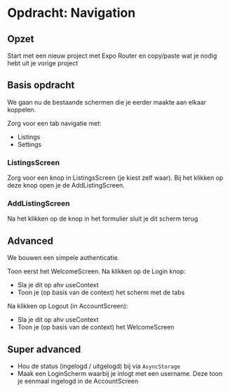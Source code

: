 # Opdracht: Navigation

## Opzet
Start met een nieuw project met Expo Router en copy/paste wat je nodig hebt uit je vorige project

## Basis opdracht
We gaan nu de bestaande schermen die je eerder maakte aan elkaar koppelen.

Zorg voor een tab navigatie met:
- Listings
- Settings

### ListingsScreen
Zorg voor een knop in ListingsScreen (je kiest zelf waar).
Bij het klikken op deze knop open je de AddListingScreen.

### AddListingScreen
Na het klikken op de knop in het formulier sluit je dit scherm terug

## Advanced
We bouwen een simpele authenticatie.

Toon eerst het WelcomeScreen.
Na klikken op de Login knop:
- Sla je dit op ahv useContext
- Toon je (op basis van de context) het scherm met de tabs

Na klikken op Logout (in AccountScreen):
- Sla je dit op ahv useContext
- Toon je (op basis van de context) het WelcomeScreen

## Super advanced
- Hou de status (ingelogd / uitgelogd) bij via `AsyncStorage`
- Maak een LoginScherm waarbij je inlogt met een username. Deze toon je eenmaal ingelogd in de AccountScreen